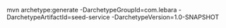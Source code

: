 mvn archetype:generate -DarchetypeGroupId=com.lebara -DarchetypeArtifactId=seed-service -DarchetypeVersion=1.0-SNAPSHOT